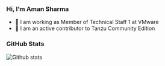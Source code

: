 ### Hi, I’m Aman Sharma

- 💼 I am working as Member of Technical Staff 1 at VMware
- 👀 I am an active contributor to Tanzu Community Edition
### GitHub Stats
![Github stats](https://github-readme-stats.vercel.app/api?username=aman556&count_private=true&show_icons=true&theme=tokyonight)
